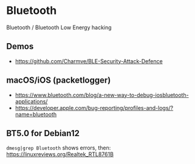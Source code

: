 # Bluetooth
Bluetooth / Bluetooth Low Energy hacking

## Demos
* https://github.com/Charmve/BLE-Security-Attack-Defence

## macOS/iOS (packetlogger)
* https://www.bluetooth.com/blog/a-new-way-to-debug-iosbluetooth-applications/
* https://developer.apple.com/bug-reporting/profiles-and-logs/?name=bluetooth

## BT5.0 for Debian12
`dmesg|grep Bluetooth` shows errors, then: https://linuxreviews.org/Realtek_RTL8761B
